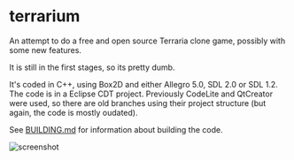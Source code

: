 # terrarium
An attempt to do a free and open source Terraria clone game, possibly with some new features. 

It is still in the first stages, so its pretty dumb.

It's coded in C++, using Box2D and either Allegro 5.0, SDL 2.0 or SDL 1.2. The code 
is in a Eclipse CDT project. Previously CodeLite and QtCreator were used, so there are old 
branches using their project structure (but again, the code is mostly oudated).

See [BUILDING.md](https://gitlab.com/hydren/terrarium/blob/master/BUILDING.md) for information about building the code.

![screenshot](https://gitlab.com/hydren/terrarium/blob/wiki/screenshots/0.1.9/screenshot.jpg)
